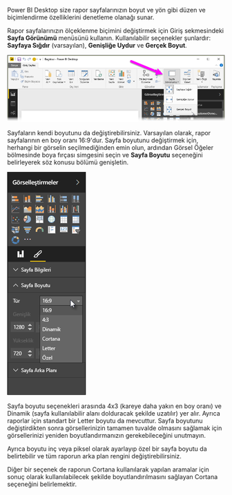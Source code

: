 Power BI Desktop size rapor sayfalarınızın boyut ve yön gibi düzen ve biçimlendirme özelliklerini denetleme olanağı sunar.

Rapor sayfalarınızın ölçeklenme biçimini değiştirmek için Giriş sekmesindeki **Sayfa Görünümü** menüsünü kullanın. Kullanılabilir seçenekler şunlardır: **Sayfaya Sığdır** (varsayılan), **Genişliğe Uydur** ve **Gerçek Boyut**.

![](media/3-11-page-layout-formatting/3-11_1.png)

Sayfaların kendi boyutunu da değiştirebilirsiniz. Varsayılan olarak, rapor sayfalarının en boy oranı 16:9'dur. Sayfa boyutunu değiştirmek için, herhangi bir görselin seçilmediğinden emin olun, ardından Görsel Öğeler bölmesinde boya fırçası simgesini seçin ve **Sayfa Boyutu** seçeneğini belirleyerek söz konusu bölümü genişletin.

![](media/3-11-page-layout-formatting/3-11_2.png)

Sayfa boyutu seçenekleri arasında 4x3 (kareye daha yakın en boy oranı) ve Dinamik (sayfa kullanılabilir alanı dolduracak şekilde uzatılır) yer alır. Ayrıca raporlar için standart bir Letter boyutu da mevcuttur. Sayfa boyutunu değiştirdikten sonra görsellerinizin tamamen tuvalde olmasını sağlamak için görsellerinizi yeniden boyutlandırmanızın gerekebileceğini unutmayın.

Ayrıca boyutu inç veya piksel olarak ayarlayıp özel bir sayfa boyutu da belirtebilir ve tüm raporun arka plan rengini değiştirebilirsiniz.

Diğer bir seçenek de raporun Cortana kullanılarak yapılan aramalar için sonuç olarak kullanılabilecek şekilde boyutlandırılmasını sağlayan Cortana seçeneğini belirlemektir.

